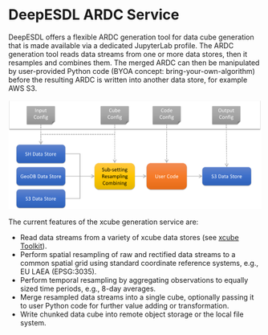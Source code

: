 # DeepESDL ARDC Service

DeepESDL offers a flexible ARDC generation tool for data cube generation 
that is made available via a dedicated JupyterLab profile. 
The ARDC generation tool reads data streams from one or more data stores, 
then it resamples and combines them. The merged ARDC can then be 
manipulated by user-provided Python code 
(BYOA concept: bring-your-own-algorithm) before the resulting 
ARDC is written into another data store, for example AWS S3.

![xcube Generator schema](../img/ardc-gen.png)

The current features of the xcube generation service are:

* Read data streams from a variety of xcube data stores
  (see [xcube Toolkit](./xcube-toolkit.md)).
* Perform spatial resampling of raw and rectified data streams to 
  a common spatial grid using standard coordinate reference systems, e.g., 
  EU LAEA (EPSG:3035).
* Perform temporal resampling by aggregating observations to equally 
  sized time periods, e.g., 8-day averages. 
* Merge resampled data streams into a single cube, optionally 
  passing it to user Python code for further value adding or transformation.
* Write chunked data cube into remote object storage or the 
  local file system.
